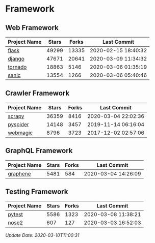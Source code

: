 # Framework

## Web Framework

| Project Name | Stars | Forks | Last Commit |
| ------------ | ----- | ----- | ----------- |
| [flask](https://github.com/pallets/flask) | 49299 | 13335 | 2020-02-15 18:40:32 |
| [django](https://github.com/django/django) | 47671 | 20641 | 2020-03-09 11:34:32 |
| [tornado](https://github.com/tornadoweb/tornado) | 18863 | 5146 | 2020-03-06 01:35:19 |
| [sanic](https://github.com/huge-success/sanic) | 13554 | 1266 | 2020-03-06 05:40:46 |

## Crawler Framework

| Project Name | Stars | Forks | Last Commit |
| ------------ | ----- | ----- | ----------- |
| [scrapy](https://github.com/scrapy/scrapy) | 36359 | 8416 | 2020-03-04 22:02:36 |
| [pyspider](https://github.com/binux/pyspider) | 14148 | 3457 | 2019-11-14 06:16:04 |
| [webmagic](https://github.com/code4craft/webmagic) | 8796 | 3723 | 2017-12-02 02:57:06 |

## GraphQL Framework

| Project Name | Stars | Forks | Last Commit |
| ------------ | ----- | ----- | ----------- |
| [graphene](https://github.com/graphql-python/graphene) | 5481 | 584 | 2020-03-04 14:26:09 |

## Testing Framework

| Project Name | Stars | Forks | Last Commit |
| ------------ | ----- | ----- | ----------- |
| [pytest](https://github.com/pytest-dev/pytest) | 5586 | 1323 | 2020-03-08 11:38:21 |
| [nose2](https://github.com/nose-devs/nose2) | 607 | 127 | 2020-03-03 16:52:03 |

*Update Date: 2020-03-10T11:00:31*